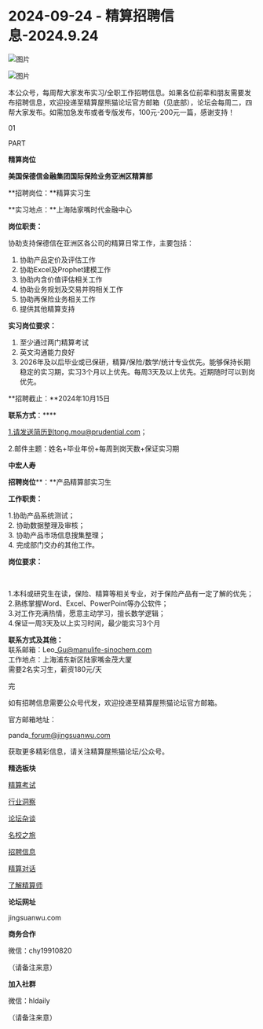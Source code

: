 # 2024-09-24 - 精算招聘信息-2024.9.24

![图片](https://mmbiz.qpic.cn/mmbiz_jpg/PVTr5cqOmdsiaicIRGthO3IhpdkibrFUWVU1xAtP9ZY24c0vAhCVJo55thjfrfia19NvibyVvich2UW9I8vGCty5LxNw/640?wx_fmt=jpeg&tp=webp&wxfrom=5&wx_lazy=1)

![图片](https://mmbiz.qpic.cn/mmbiz_png/7QRTvkK2qC63c02mKcsfAaJ8sNcicTvg22UkHHibvKiasFS9FS6E4FeV0Dibe7as7h4tm8p7EfNfI06adlGbL2icYjw/640?wx_fmt=png&tp=webp&wxfrom=5&wx_lazy=1)

本公众号，每周帮大家发布实习/全职工作招聘信息。如果各位前辈和朋友需要发布招聘信息，欢迎投递至精算屋熊猫论坛官方邮箱（见底部），论坛会每周二，四帮大家发布。如需加急发布或者专版发布，100元-200元一篇，感谢支持！

01

PART

**精算岗位**

**美国保德信金融集团国际保险业务亚洲区精算部**

**招聘岗位：**精算实习生

**实习地点：**上海陆家嘴时代金融中心

**岗位职责：**

  

协助支持保德信在亚洲区各公司的精算日常工作，主要包括：

1. 协助产品定价及评估工作
2. 协助Excel及Prophet建模工作
3. 协助内含价值评估相关工作
4. 协助业务规划及交易并购相关工作
5. 协助再保险业务相关工作
6. 提供其他精算支持

**实习岗位要求：**

1. 至少通过两门精算考试
2. 英文沟通能力良好
3. 2026年及以后毕业或已保研，精算/保险/数学/统计专业优先。能够保持长期稳定的实习期，实习3个月以上优先。每周3天及以上优先。近期随时可以到岗优先。

**招聘截止：**2024年10月15日

****联系方式****：****

1.请发送简历到tong.mou@prudential.com；

2.邮件主题：姓名+毕业年份+每周到岗天数+保证实习期

**中宏人寿**

**招聘岗位****：**产品精算部实习生

**工作职责：**

1.协助产品系统测试；  
2. 协助数据整理及审核；  
3. 协助产品市场信息搜集整理；  
4. 完成部门交办的其他工作。

**岗位要求：**

 

1.本科或研究生在读，保险、精算等相关专业，对于保险产品有一定了解的优先；  
2.熟练掌握Word、Excel、PowerPoint等办公软件；  
3.对工作充满热情，愿意主动学习，擅长数学逻辑；  
4.保证一周3天及以上实习时间，最少能实习3个月

**联系方式及其他：**  
联系邮箱：Leo\_Gu@manulife-sinochem.com  
工作地点：上海浦东新区陆家嘴金茂大厦  
需要2名实习生，薪资180元/天


完

如有招聘信息需要公众号代发，欢迎投递至精算屋熊猫论坛官方邮箱。

官方邮箱地址：

panda\_forum@jingsuanwu.com

获取更多精彩信息，请关注精算屋熊猫论坛/公众号。

**精选板块**

[精算考试](https://mp.weixin.qq.com/mp/appmsgalbum?__biz=Mzg5NzkwMTMzMA==&action=getalbum&album_id=2804960172988448769#wechat_redirect)

[行业洞察](https://mp.weixin.qq.com/mp/appmsgalbum?__biz=Mzg5NzkwMTMzMA==&action=getalbum&album_id=2804965799378829313#wechat_redirect)

[论坛杂谈](https://mp.weixin.qq.com/mp/appmsgalbum?__biz=Mzg5NzkwMTMzMA==&action=getalbum&album_id=2804979947286315009#wechat_redirect)

[名校之旅](https://mp.weixin.qq.com/mp/appmsgalbum?__biz=Mzg5NzkwMTMzMA==&action=getalbum&album_id=2804975288236654595#wechat_redirect)

[招聘信息](https://mp.weixin.qq.com/mp/appmsgalbum?__biz=Mzg5NzkwMTMzMA==&action=getalbum&album_id=2809916434738069507#wechat_redirect)

[精算对话](https://mp.weixin.qq.com/mp/appmsgalbum?__biz=Mzg5NzkwMTMzMA==&action=getalbum&album_id=3028246288796221446#wechat_redirect)

[了解精算师](https://mp.weixin.qq.com/mp/appmsgalbum?__biz=Mzg5NzkwMTMzMA==&action=getalbum&album_id=2804971247444180995#wechat_redirect)

**论坛网址**

jingsuanwu.com

**商务合作**

微信：chy19910820

（请备注来意）

**加入社群**

微信：hldaily

（请备注来意）